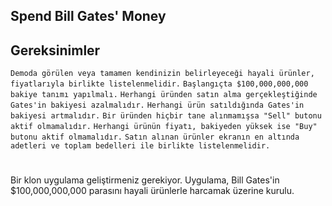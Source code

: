 Spend Bill Gates' Money
---
 Gereksinimler
---
  `Demoda görülen veya tamamen kendinizin belirleyeceği hayali ürünler, fiyatlarıyla birlikte listelenmelidir.`
  `Başlangıçta $100,000,000,000 bakiye tanımı yapılmalı.`
  `Herhangi üründen satın alma gerçekleştiğinde Gates'in bakiyesi azalmalıdır.`
  `Herhangi ürün satıldığında Gates'in bakiyesi artmalıdır.`
  `Bir üründen hiçbir tane alınmamışsa "Sell" butonu aktif olmamalıdır.`
  `Herhangi ürünün fiyatı, bakiyeden yüksek ise "Buy" butonu aktif olmamalıdır.`
  `Satın alınan ürünler ekranın en altında adetleri ve toplam bedelleri ile birlikte listelenmelidir.`
  #
   Bir klon uygulama geliştirmeniz gerekiyor. Uygulama, Bill Gates'in $100,000,000,000 parasını hayali ürünlerle harcamak üzerine kurulu.
  #
  